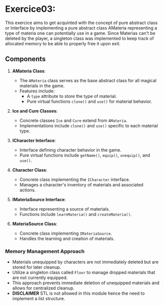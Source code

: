 # Exercice03: 

This exercice aims to get acquinted with the concept of pure abstract class or Interface by implementing a pure abstract class AMateria representing a type of materia one can potentially use in a game. Since Materias can't be deleted by the player, a singleton class was implemented to keep track of allocated memory to be able to properly free it upon exit.
## Components

1. **AMateria Class**: 
   - The `AMateria` class serves as the base abstract class for all magical materials in the game.
   - Features include:
     - A `type` attribute to store the type of material.
     - Pure virtual functions `clone()` and `use()` for material behavior.

2. **Ice and Cure Classes**:
   - Concrete classes `Ice` and `Cure` extend from `AMateria`.
   - Implementations include `clone()` and `use()` specific to each material type.

3. **ICharacter Interface**:
   - Interface defining character behavior in the game.
   - Pure virtual functions include `getName()`, `equip()`, `unequip()`, and `use()`.

4. **Character Class**:
   - Concrete class implementing the `ICharacter` interface.
   - Manages a character's inventory of materials and associated actions.

5. **IMateriaSource Interface**:
   - Interface representing a source of materials.
   - Functions include `learnMateria()` and `createMateria()`.

6. **MateriaSource Class**:
   - Concrete class implementing `IMateriaSource`.
   - Handles the learning and creation of materials.

### Memory Management Approach
   - Materials unequipped by characters are not immediately deleted but are stored for later cleanup.
   - Utilize a singleton class called `Floor` to manage dropped materials that are not currently equipped.
   - This approach prevents immediate deletion of unequipped materials and allows for centralized cleanup.
   - **DISCLAIMER** STL is not allowed in this module hence the need to implement a list structure.
